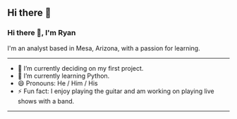 ## Hi there 👋

<!--
**ryan-mcpeck/ryan-mcpeck** is a ✨ _special_ ✨ repository because its `README.md` (this file) appears on your GitHub profile.

Here are some ideas to get you started:

- 🔭 I’m currently working on ...
- 🌱 I’m currently learning ...
- 👯 I’m looking to collaborate on ...
- 🤔 I’m looking for help with ...
- 💬 Ask me about ...
- 📫 How to reach me: ...
- 😄 Pronouns: ...
- ⚡ Fun fact: ...
-->

### Hi there 👋, I'm Ryan

I'm an analyst based in Mesa, Arizona, with a passion for learning.

---

* 🔭 I’m currently deciding on my first project.
* 🌱 I’m currently learning Python.
* 😄 Pronouns: He / Him / His
* ⚡ Fun fact: I enjoy playing the guitar and am working on playing live shows with a band.

---
